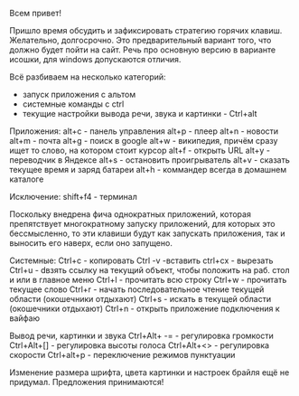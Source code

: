 

Всем привет!

Пришло время обсудить и зафиксировать стратегию горячих
клавиш. Желательно, долгосрочно. Это предварительный вариант того, что
должно будет пойти на сайт. Речь про основную версию в варианте исошки,
для windows допускаются отличия. 

Всё разбиваем на несколько категорий:
- запуск приложения с альтом
- системные команды с ctrl
- текущие настройки вывода речи, звука и картинки - Ctrl+alt

Приложения:
alt+c - панель управления
alt+p - плеер
alt+n - новости
alt+m - почта
alt+g - поиск в google
alt+w - википедия, причём сразу ищет то слово, на котором стоит курсор
alt+f - открыть URL
alt+y - переводчик в Яндексе
alt+s - остановить проигрыватель
alt+v - сказать текущее время и заряд батареи
alt+h - коммандер всегда в домашнем каталоге

Исключение: shift+f4 - терминал

Поскольку внедрена фича однократных приложений, которая препятствует
многократному запуску приложений, для которых это бессмысленно, то эти
клавиши будут как запускать приложения, так и выносить его наверх, если
оно запущено. 

Системные:
Ctrl+c - копировать
Ctrl -v -вставить
ctrl+cx - вырезать
Ctrl+u - dвзять ссылку на текущий объект, чтобы положить на раб. стол и
или в главное меню
Ctrl+l - прочитать всю строку
Ctrl+w - прочитать текущее слово
Ctrl+r - начать последовательное чтение текущей области (окошечники
отдыхают)
Ctrl+s - искать в текущей области (окошечники отдыхают)
Ctrl+n - открыть приложение подключения к вайфаю

Вывод речи, картинки и звука
Ctrl+Alt+ -= - регулировка громкости
Ctrl+Alt+[] - регулировка  высоты голоса
Ctrl+Alt+<> - регулировка скорости
Ctrl+alt+p - переключение режимов пунктуации

Изменение размера шрифта,  цвета картинки и настроек брайля ещё не
придумал. Предложения принимаются!

